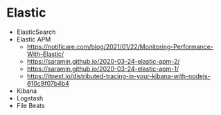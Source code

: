 # Elastic

* ElasticSearch
* Elastic APM
  * <https://notificare.com/blog/2021/01/22/Monitoring-Performance-With-Elastic/>
  * <https://saramin.github.io/2020-03-24-elastic-apm-2/>
  * <https://saramin.github.io/2020-03-24-elastic-apm-1/>
  * <https://itnext.io/distributed-tracing-in-your-kibana-with-nodejs-610c9f07b4b4>
* Kibana
* Logstash
* File Beats
